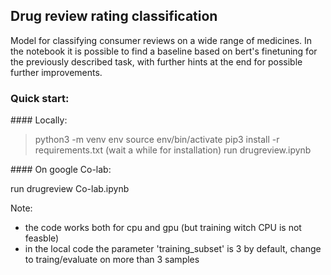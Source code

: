 ## Drug review rating classification

Model for classifying consumer reviews on a wide range of medicines.
In the notebook it is possible to find a baseline based on bert's finetuning for the previously described task, with further hints at the end for possible further improvements.

### Quick start:

#### Locally:

> python3 -m venv env
> source env/bin/activate
> pip3 install -r requirements.txt
(wait a while for installation)
run drugreview.ipynb

#### On google Co-lab:

run drugreview Co-lab.ipynb

Note:
- the code works both for cpu and gpu (but training witch CPU is not feasble)
- in the local code the parameter 'training_subset' is 3 by default, change to traing/evaluate on more than 3 samples